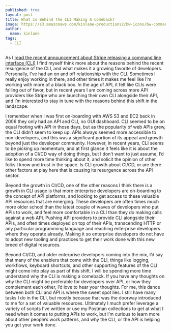 ```yaml
---
published: true
layout: post
title: What Is Behind The CLI Making A Comeback?
image: https://s3.amazonaws.com/kinlane-productions2/bw-icons/bw-command-line.png
author:
  name: kinlane
tags:
  - CLI
---
```

As I [read the recent announcement about Stripe releasing a command line interface (CLI)](https://stripe.com/blog/stripe-cli) I find myself think more about the reasons behind the recent resurgence of the CLI, and what makes it a growing favorite of developers. Personally, I’ve had an on and off relationship with the CLI. Sometimes I really enjoy working in there, and other times it makes me feel like I’m working with more of a black box. In the age of API, it felt like CLIs were falling out of favor, but in recent years I am coming across more API providers like Stripe who are launching their own CLI alongside their API, and I’m interested to stay in tune with the reasons behind this shift in the landscape.  
  
I remember when I was first on-boarding with AWS S3 and EC2 back in 2006 they only had an API and CLI, no GUI dashboard. CLI seemed to be on equal footing with API in those days, but as the popularity of web APIs grew, the CLI didn’t seem to keep up. APIs always seemed more accessible to non-developers, and this was a significant portion of its appeal and growth beyond just the developer community. However, in recent years, CLI seems to be picking up momentum, and at first glance it feels like it is about the adoption of a CI/CD way of doing things, but I don’t want to just assume, I’d like to spend more time thinking about it, and solicit the opinion of other folks I know and trust in the space. Is CLI growth about CI/CD, or are there other factors at play here that is causing its resurgence across the API sector.  
  
Beyond the growth in CI/CD, one of the other reasons I think there is a growth in CLI usage is that more enterprise developers are on-boarding to the concept of API platforms, and looking to get access to these valuable API resources that are emerging. These developers are often times much more older school than the latest couple of waves of developers who put APIs to work, and feel more comfortable in a CLI than they do making calls against a web API. Pushing API providers to provide CLI alongside their APIs, and often times deployed on top of their APIs, transcending HTTP or any particular programming language and reaching enterprise developers where they operate already. Making it so enterprise developers do not have to adopt new tooling and practices to get their work done with this new breed of digital resources.  
  
Beyond CI/CD, and older enterprise developers coming into the mix, I’d say that many of the enablers that come with the CLI, things like logging, workflows, keyboard shortcuts, and other supporting features of the CLI might come into play as part of this shift. I will be spending more time understand why the CLI is making a comeback. If you have any thoughts on why the CLI might be preferable for developers over API, or how they complement each other, I’d love to hear your thoughts. For me, this dance between both CLI and API is where the sweet spot lies. I still have many tasks I do in the CLI, but mostly because that was the doorway introduced to me for a set of valuable resources. Ultimately I much prefer leverage a variety of scripts I’ve written or use my Postman collections to get at what I need when it comes to putting APIs to work, but I’m curious to learn more about other people’s work patterns, and why the CLI, or the API is helping you get your work done.